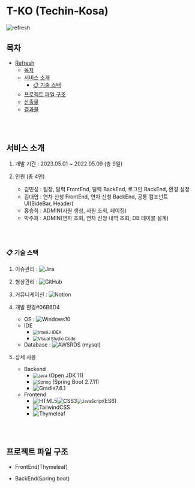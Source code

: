 # T-KO (Techin-Kosa)
![refresh](https://github.com/TKO-RE-fresh/RE-fresh/assets/67178562/34615cd0-9788-4351-9769-21ef9feef135)

## 목차
- [Refresh](#T-KO)
  - [목차](#목차)
  - [서비스 소개](#서비스-소개)
    - [📋 기술 스택](#-기술-스택)
  - [프로젝트 파일 구조](#프로젝트-파일-구조)
  - [산출물](#산출물)
  - [결과물](#결과물)

 <br><br>
 
 ## 서비스 소개
 1. 개발 기간 : 2023.05.01 ~ 2022.05.09 (총 9일)

 2. 인원 (총 4인)
	 - 김민성 : 팀장, 달력 FrontEnd, 달력 BackEnd, 로그인 BackEnd, 환경 설정
	 - 김대엽 : 연차 신청 FrontEnd, 연차 신청 BackEnd, 공통 컴포넌트 UI(SideBar, Header)
	 - 홍승희 : ADMIN(사원 생성, 사원 조회, 페이징)
	 - 박주희 : ADMIN(연차 조회, 연차 신청 내역 조회, DB 테이블 설계)
	 
<br><br>

### 📋 기술 스택
1. 이슈관리 : ![Jira](https://img.shields.io/badge/jira-%230A0FFF.svg?style=for-the-badge&logo=jira&logoColor=white)

2. 형상관리 : ![GitHub](https://img.shields.io/badge/github-%23000000.svg?style=for-the-badge&logo=github&logoColor=white)

3. 커뮤니케이션 : ![Notion](https://img.shields.io/badge/Notion-%23000000.svg?style=for-the-badge&logo=notion&logoColor=white)

4. 개발 환경#06B6D4
	- OS : ![Windows](https://img.shields.io/badge/Windows-0078D6?style=for-the-badge&logo=windows&logoColor=white)10
	- IDE
	  -  <img src="https://img.shields.io/badge/IntelliJIDEA-000000.svg?style=for-the-badge&logo=intellij-idea&logoColor=white" alt="IntelliJ IDEA" style="zoom:80%;" />
	  -  <img src="https://img.shields.io/badge/Visual%20Studio%20Code-0078d7.svg?style=for-the-badge&logo=visual-studio-code&logoColor=white" alt="Visual Studio Code" style="zoom:80%;" />
	- Database : ![AWS](https://img.shields.io/badge/AWS-%23FF9900.svg?style=for-the-badge&logo=amazon-aws&logoColor=white)RDS (mysql)
		
5. 상세 사용
	- Backend
		-  <img src="https://img.shields.io/badge/java-%23ED8B00.svg?style=for-the-badge&logo=java&logoColor=white" alt="Java" style="zoom:80%;" /> (Open JDK 11)
		-  <img src="https://img.shields.io/badge/spring-%236DB33F.svg?style=for-the-badge&logo=spring&logoColor=white" alt="Spring" style="zoom: 80%;" /> (Spring Boot 2.7.11)
		-  ![Gradle](https://img.shields.io/badge/Gradle-02303A.svg?style=for-the-badge&logo=Gradle&logoColor=white)7.6.1
	- Frontend
		-   ![HTML5](https://img.shields.io/badge/html5-%23E34F26.svg?style=for-the-badge&logo=html5&logoColor=white)![CSS3](https://img.shields.io/badge/css3-%231572B6.svg?style=for-the-badge&logo=css3&logoColor=white)<img src="https://img.shields.io/badge/javascript-%23323330.svg?style=for-the-badge&logo=javascript&logoColor=%23F7DF1E" alt="JavaScript" style="zoom:80%;" />(ES6)
		-   ![TailwindCSS](https://img.shields.io/badge/tailwindcss-%230A0FFF.svg?style=for-the-badge&logo=tailwindcss&logoColor=white)
		-   ![Thymeleaf](https://img.shields.io/badge/thymeleaf-%#005F0F.svg?style=for-the-badge&logo=thymeleaf&logoColor=white)

<br><br>

## 프로젝트 파일 구조
- FrontEnd(Thymeleaf)

 
- BackEnd(Spring boot)
